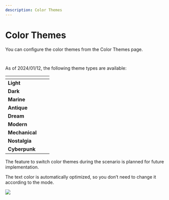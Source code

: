 ```yaml
---
description: Color Themes
---
```


# Color Themes

You can configure the color themes from the Color Themes page.

<figure><img src="../../.gitbook/assets/image (110).png" alt=""><figcaption></figcaption></figure>

<figure><img src="../../.gitbook/assets/image (111).png" alt=""><figcaption></figcaption></figure>

As of 2024/01/12, the following theme types are available:

<table data-view="cards"><thead><tr><th></th><th></th><th></th></tr></thead><tbody><tr><td><strong>Light</strong></td><td><img src="../../.gitbook/assets/light (1) (1).png" alt="" data-size="original"></td><td></td></tr><tr><td><strong>Dark</strong></td><td><img src="../../.gitbook/assets/dark.png" alt="" data-size="original"></td><td></td></tr><tr><td><strong>Marine</strong></td><td><img src="../../.gitbook/assets/marine (1) (1).png" alt="" data-size="original"></td><td></td></tr><tr><td><strong>Antique</strong></td><td><img src="../../.gitbook/assets/antique.png" alt="" data-size="original"></td><td></td></tr><tr><td><strong>Dream</strong></td><td><img src="../../.gitbook/assets/dream.png" alt="" data-size="original"></td><td></td></tr><tr><td><strong>Modern</strong></td><td><img src="../../.gitbook/assets/modern.png" alt="" data-size="original"></td><td></td></tr><tr><td><strong>Mechanical</strong></td><td><img src="../../.gitbook/assets/mechanical.png" alt="" data-size="original"></td><td></td></tr><tr><td><strong>Nostalgia</strong></td><td><img src="../../.gitbook/assets/nostalgia.png" alt="" data-size="original"></td><td></td></tr><tr><td><strong>Cyberpunk</strong></td><td><img src="../../.gitbook/assets/cyberpunk.png" alt="" data-size="original"></td><td></td></tr></tbody></table>

The feature to switch color themes during the scenario is planned for future implementation.

The text color is automatically optimized, so you don’t need to change it according to the mode.

![](../../images/mode2.png)
